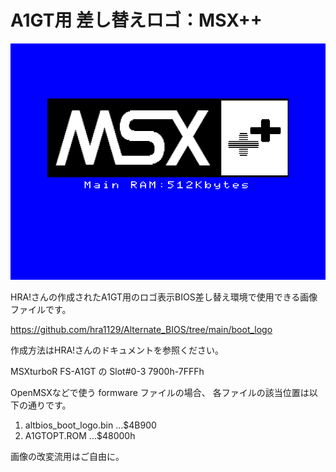 # A1GT用 差し替えロゴ：MSX++

![](../image/MSXplusplus_a1gt.png)

HRA!さんの作成されたA1GT用のロゴ表示BIOS差し替え環境で使用できる画像ファイルです。

https://github.com/hra1129/Alternate_BIOS/tree/main/boot_logo

作成方法はHRA!さんのドキュメントを参照ください。

MSXturboR FS-A1GT の Slot#0-3 7900h-7FFFh

OpenMSXなどで使う formware ファイルの場合、
各ファイルの該当位置は以下の通りです。

1. altbios_boot_logo.bin ...$4B900
2. A1GTOPT.ROM ...$48000h

画像の改変流用はご自由に。
